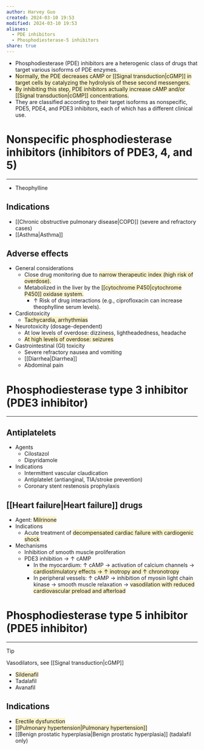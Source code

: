 ```yaml
---
author: Harvey Guo
created: 2024-03-10 19:53
modified: 2024-03-10 19:53
aliases:
  - PDE inhibitors
  - Phosphodiesterase-5 inhibitors
share: true
---
```

- Phosphodiesterase (PDE) inhibitors are a heterogenic class of drugs that target various isoforms of PDE enzymes. 
- <span style="background:rgba(240, 200, 0, 0.2)">Normally, the PDE decreases cAMP or [[Signal transduction|cGMP]] in target cells by catalyzing the hydrolysis of these second messengers. </span>
- <span style="background:rgba(240, 200, 0, 0.2)">By inhibiting this step, PDE inhibitors actually increase cAMP and/or [[Signal transduction|cGMP]] concentrations. </span>
- They are classified according to their target isoforms as nonspecific, PDE5, PDE4, and PDE3 inhibitors, each of which has a different clinical use.
# Nonspecific phosphodiesterase inhibitors (inhibitors of PDE3, 4, and 5)
---
- Theophylline
## Indications
- [[Chronic obstructive pulmonary disease|COPD]] (severe and refractory cases)
- [[Asthma|Asthma]]
## Adverse effects
- General considerations
	- Close drug monitoring due to <span style="background:rgba(240, 200, 0, 0.2)">narrow therapeutic index (high risk of overdose).</span>
	- Metabolized in the liver by the <span style="background:rgba(240, 200, 0, 0.2)">[[cytochrome P450|cytochrome P450]] oxidase system.</span>
		- ↑ Risk of drug interactions (e.g., ciprofloxacin can increase theophylline serum levels).
- Cardiotoxicity
	- <span style="background:rgba(240, 200, 0, 0.2)">Tachycardia, arrhythmias</span>
- Neurotoxicity (dosage-dependent)
	- At low levels of overdose: dizziness, lightheadedness, headache
	- <span style="background:rgba(240, 200, 0, 0.2)">At high levels of overdose: seizures</span>
- Gastrointestinal (GI) toxicity
	- Severe refractory nausea and vomiting
	- [[Diarrhea|Diarrhea]]
	- Abdominal pain
# Phosphodiesterase type 3 inhibitor (PDE3 inhibitor)
---
## Antiplatelets
- Agents
	- Cilostazol
	- Dipyridamole
- Indications
	- Intermittent vascular claudication
	- Antiplatelet (antianginal, TIA/stroke prevention)
	- Coronary stent restenosis prophylaxis
## [[Heart failure|Heart failure]] drugs
- Agent: <span style="background:rgba(240, 200, 0, 0.2)">Milrinone</span>
- Indications
	- Acute treatment of <span style="background:rgba(240, 200, 0, 0.2)">decompensated cardiac failure with cardiogenic shock</span>
- Mechanisms
	- Inhibition of smooth muscle proliferation
	- PDE3 inhibition → ↑ cAMP 
		- In the myocardium: ↑ cAMP → activation of calcium channels → <span style="background:rgba(240, 200, 0, 0.2)">cardiostimulatory effects → ↑ inotropy and ↑ chronotropy</span>
		- In peripheral vessels: ↑ cAMP → inhibition of myosin light chain kinase → smooth muscle relaxation → <span style="background:rgba(240, 200, 0, 0.2)">vasodilation with reduced cardiovascular preload and afterload</span>

# Phosphodiesterase type 5 inhibitor (PDE5 inhibitor) 
---
>[!tip] 
>Vasodilators, see [[Signal transduction|cGMP]] 
- <span style="background:rgba(240, 200, 0, 0.2)">Sildenafil</span>
- Tadalafil
- Avanafil
## Indications
- <span style="background:rgba(240, 200, 0, 0.2)">Erectile dysfunction</span>
- <span style="background:rgba(240, 200, 0, 0.2)">[[Pulmonary hypertension|Pulmonary hypertension]]</span>
- [[Benign prostatic hyperplasia|Benign prostatic hyperplasia]] (tadalafil only)